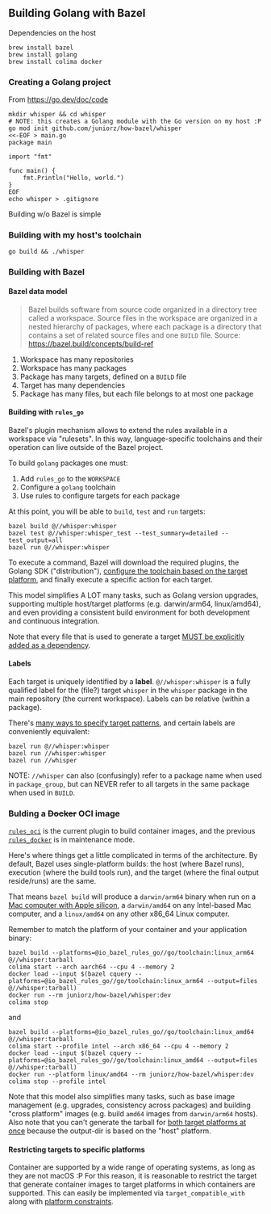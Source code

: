 ## Building Golang with Bazel

Dependencies on the host

```
brew install bazel
brew install golang
brew install colima docker
```

### Creating a Golang project

From https://go.dev/doc/code

```
mkdir whisper && cd whisper
# NOTE: this creates a Golang module with the Go version on my host :P
go mod init github.com/juniorz/how-bazel/whisper
<<-EOF > main.go
package main

import "fmt"

func main() {
    fmt.Println("Hello, world.")
}
EOF
echo whisper > .gitignore
```

Building w/o Bazel is simple

### Building with my host's toolchain

```
go build && ./whisper
```

### Building with Bazel

#### Bazel data model

> Bazel builds software from source code organized in a directory tree called a workspace. Source files in the workspace are organized in a nested hierarchy of packages, where each package is a directory that contains a set of related source files and one `BUILD` file.
> Source: https://bazel.build/concepts/build-ref

1. Workspace has many repositories
1. Workspace has many packages
1. Package has many targets, defined on a `BUILD` file
1. Target has many dependencies
1. Package has many files, but each file belongs to at most one package

#### Building with `rules_go`

Bazel's plugin mechanism allows to extend the rules available in a workspace via "rulesets". In this way, language-specific toolchains and their operation can live outside of the Bazel project.

To build `golang` packages one must:

1. Add `rules_go` to the `WORKSPACE`
1. Configure a `golang` toolchain
1. Use rules to configure targets for each package

At this point, you will be able to `build`, `test` and `run` targets:

```
bazel build @//whisper:whisper
bazel test @//whisper:whisper_test --test_summary=detailed --test_output=all
bazel run @//whisper:whisper
```

To execute a command, Bazel will download the required plugins, the Golang SDK ("distribution"), [configure the toolchain based on the target platform](https://github.com/bazelbuild/rules_go/blob/master/go/toolchains.rst), and finally execute a specific action for each target.

This model simplifies A LOT many tasks, such as Golang version upgrades, supporting multiple host/target platforms (e.g. darwin/arm64, linux/amd64), and even providing a consistent build environment for both development and continuous integration.

Note that every file that is used to generate a target [MUST be explicitly added as a dependency](https://bazel.build/concepts/dependencies#actual-and-declared-dependencies).

#### Labels

Each target is uniquely identified by a **label**. `@//whisper:whisper` is a fully qualified label for the (file?) target `whisper` in the `whisper` package in the main repository (the current workspace). Labels can be relative (within a package).

There's [many ways to specify target patterns](https://bazel.build/run/build#specifying-build-targets), and certain labels are conveniently equivalent:

```
bazel run @//whisper:whisper
bazel run //whisper:whisper
bazel run //whisper
```

NOTE: `//whisper` can also (confusingly) refer to a package name when used in `package_group`, but can NEVER refer to all targets in the same package when used in `BUILD`.

### Bulding a ~~Docker~~ OCI image

[`rules_oci`](https://github.com/bazel-contrib/rules_oci) is the current plugin to build container images, and the previous [`rules_docker`](https://github.com/bazelbuild/rules_docker#status) is in maintenance mode.

Here's where things get a little complicated in terms of the architecture. By default, Bazel uses single-platform builds: the host (where Bazel runs), execution (where the build tools run), and the target (where the final output reside/runs) are the same.

That means `bazel build` will produce a `darwin/arm64` binary when run on a [Mac computer with Apple silicon](https://support.apple.com/en-us/HT211814), a `darwin/amd64` on any Intel-based Mac computer, and a `linux/amd64` on any other x86_64 Linux computer.

Remember to match the platform of your container and your application binary:

```
bazel build --platforms=@io_bazel_rules_go//go/toolchain:linux_arm64 @//whisper:tarball
colima start --arch aarch64 --cpu 4 --memory 2
docker load --input $(bazel cquery --platforms=@io_bazel_rules_go//go/toolchain:linux_arm64 --output=files @//whisper:tarball)
docker run --rm juniorz/how-bazel/whisper:dev
colima stop
```

and

```
bazel build --platforms=@io_bazel_rules_go//go/toolchain:linux_amd64 @//whisper:tarball
colima start --profile intel --arch x86_64 --cpu 4 --memory 2
docker load --input $(bazel cquery --platforms=@io_bazel_rules_go//go/toolchain:linux_amd64 --output=files @//whisper:tarball)
docker run --platform linux/amd64 --rm juniorz/how-bazel/whisper:dev
colima stop --profile intel
```

Note that this model also simplifies many tasks, such as base image management (e.g. upgrades, consistency across packages) and building "cross platform" images (e.g. build `amd64` images from `darwin/arm64` hosts). Also note that you can't generate the tarball for [both target platforms at once](https://github.com/bazelbuild/bazel/issues/6044) because the output-dir is based on the "host" platform.

#### Restricting targets to specific platforms

Container are supported by a wide range of operating systems, as long as they are not macOS :P
For this reason, it is reasonable to restrict the target that generate container images to target platforms in which containers are supported. This can easily be implemented via `target_compatible_with` along with [platform constraints](https://bazel.build/extending/platforms#skipping-incompatible-targets).

